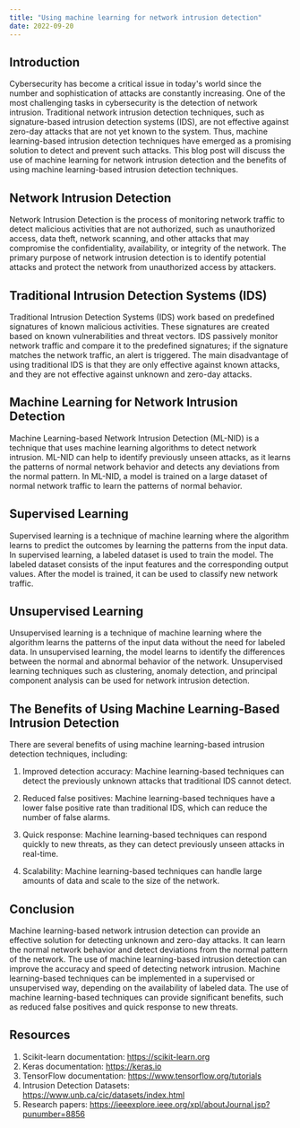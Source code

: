 ```yaml
---
title: "Using machine learning for network intrusion detection"
date: 2022-09-20
---
```





Introduction
------------------------------

Cybersecurity has become a critical issue in today's world since the number and sophistication of attacks are constantly increasing. One of the most challenging tasks in cybersecurity is the detection of network intrusion. Traditional network intrusion detection techniques, such as signature-based intrusion detection systems (IDS), are not effective against zero-day attacks that are not yet known to the system. Thus, machine learning-based intrusion detection techniques have emerged as a promising solution to detect and prevent such attacks. This blog post will discuss the use of machine learning for network intrusion detection and the benefits of using machine learning-based intrusion detection techniques.

Network Intrusion Detection
-----------------------------------

Network Intrusion Detection is the process of monitoring network traffic to detect malicious activities that are not authorized, such as unauthorized access, data theft, network scanning, and other attacks that may compromise the confidentiality, availability, or integrity of the network. The primary purpose of network intrusion detection is to identify potential attacks and protect the network from unauthorized access by attackers.

Traditional Intrusion Detection Systems (IDS)
---------------------------------------------------------

Traditional Intrusion Detection Systems (IDS) work based on predefined signatures of known malicious activities. These signatures are created based on known vulnerabilities and threat vectors. IDS passively monitor network traffic and compare it to the predefined signatures; if the signature matches the network traffic, an alert is triggered. The main disadvantage of using traditional IDS is that they are only effective against known attacks, and they are not effective against unknown and zero-day attacks.

Machine Learning for Network Intrusion Detection
-------------------------------------------------------------------

Machine Learning-based Network Intrusion Detection (ML-NID) is a technique that uses machine learning algorithms to detect network intrusion. ML-NID can help to identify previously unseen attacks, as it learns the patterns of normal network behavior and detects any deviations from the normal pattern. In ML-NID, a model is trained on a large dataset of normal network traffic to learn the patterns of normal behavior.

Supervised Learning
----------------------------

Supervised learning is a technique of machine learning where the algorithm learns to predict the outcomes by learning the patterns from the input data. In supervised learning, a labeled dataset is used to train the model. The labeled dataset consists of the input features and the corresponding output values. After the model is trained, it can be used to classify new network traffic.

Unsupervised Learning
--------------------------------

Unsupervised learning is a technique of machine learning where the algorithm learns the patterns of the input data without the need for labeled data. In unsupervised learning, the model learns to identify the differences between the normal and abnormal behavior of the network. Unsupervised learning techniques such as clustering, anomaly detection, and principal component analysis can be used for network intrusion detection.

The Benefits of Using Machine Learning-Based Intrusion Detection
----------------------------------------------------------------------------------

There are several benefits of using machine learning-based intrusion detection techniques, including:

1. Improved detection accuracy: Machine learning-based techniques can detect the previously unknown attacks that traditional IDS cannot detect.

2. Reduced false positives: Machine learning-based techniques have a lower false positive rate than traditional IDS, which can reduce the number of false alarms.

3. Quick response: Machine learning-based techniques can respond quickly to new threats, as they can detect previously unseen attacks in real-time.

4. Scalability: Machine learning-based techniques can handle large amounts of data and scale to the size of the network.

Conclusion
-------------------

Machine learning-based network intrusion detection can provide an effective solution for detecting unknown and zero-day attacks. It can learn the normal network behavior and detect deviations from the normal pattern of the network. The use of machine learning-based intrusion detection can improve the accuracy and speed of detecting network intrusion. Machine learning-based techniques can be implemented in a supervised or unsupervised way, depending on the availability of labeled data. The use of machine learning-based techniques can provide significant benefits, such as reduced false positives and quick response to new threats. 

Resources
---------------

1. Scikit-learn documentation: https://scikit-learn.org
2. Keras documentation: https://keras.io
3. TensorFlow documentation: https://www.tensorflow.org/tutorials
4. Intrusion Detection Datasets: https://www.unb.ca/cic/datasets/index.html
5. Research papers: https://ieeexplore.ieee.org/xpl/aboutJournal.jsp?punumber=8856